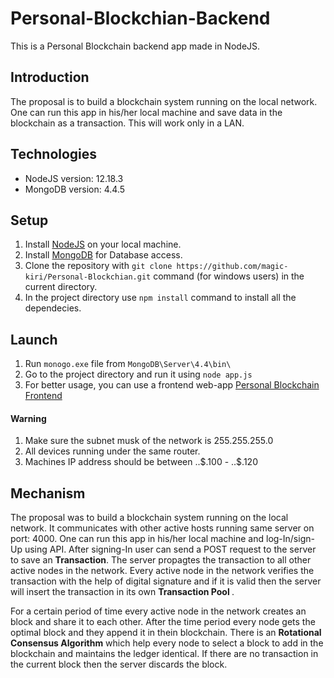 # Personal-Blockchian-Backend
This is a Personal Blockchain backend app made in NodeJS.


## Introduction
The proposal is to build a blockchain system running on the local network.
One can run this app in his/her local machine and save data in the blockchain as a transaction. 
This will work only in a LAN.



## Technologies
* NodeJS version: 12.18.3 
* MongoDB version: 4.4.5



## Setup

1) Install [NodeJS](https://nodejs.org/en/download/) on your local machine.
2) Install [MongoDB](https://www.mongodb.com/try/download/community) for Database access.
3) Clone the repository with `git clone https://github.com/magic-kiri/Personal-Blockchian.git` command (for windows users) in the current directory.
4) In the project directory use `npm install` command to install all the dependecies.

## Launch
1) Run `monogo.exe` file from `MongoDB\Server\4.4\bin\`
2) Go to the project directory and run it using `node app.js`
3) For better usage, you can use a frontend web-app [Personal Blockchain Frontend](https://github.com/arBishal/Personal-Blockchain-Frontend)

#### Warning
1) Make sure the subnet musk of the network is 255.255.255.0
2) All devices running under the same router.
3) Machines IP address should be between $.$.$.100 - $.$.$.120

## Mechanism
The proposal was to build a blockchain system running on the local network.
It communicates with other active hosts running same server on port: 4000.
One can run this app in his/her local machine and log-In/sign-Up using API.
After signing-In user can send a POST request to the server to save an **Transaction**. 
The server propagtes the transaction to all other active nodes in the network.
Every active node in the network verifies the transaction with the help of digital signature and 
if it is valid then the server will insert the transaction in its own <b> Transaction Pool </b>.

For a certain period of time every active node in the network creates an block and share it to each other.
After the time period every node gets the optimal block and they append it in thein blockchain.
There is an **Rotational Consensus Algorithm** which help every node to select a block to add in the blockchain and maintains the ledger identical.
If there are no transaction in the current block then the server discards the block.



